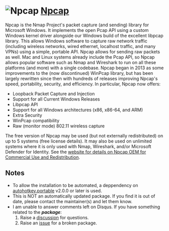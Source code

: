 # ![Npcap](https://cdn.jsdelivr.net/gh/pauby/chocopackages@b89170b/icons/npcap.png< "Npcap") [Npcap](https://chocolatey.org/packages/npcap)

Npcap is the Nmap Project's packet capture (and sending) library for Microsoft Windows. It implements the open Pcap API using a custom Windows kernel driver alongside our Windows build of the excellent libpcap library. This allows Windows software to capture raw network traffic (including wireless networks, wired ethernet, localhost traffic, and many VPNs) using a simple, portable API. Npcap allows for sending raw packets as well. Mac and Linux systems already include the Pcap API, so Npcap allows popular software such as Nmap and Wireshark to run on all these platforms (and more) with a single codebase. Npcap began in 2013 as some improvements to the (now discontinued) WinPcap library, but has been largely rewritten since then with hundreds of releases improving Npcap's speed, portability, security, and efficiency. In particular, Npcap now offers:

* Loopback Packet Capture and Injection
* Support for all Current Windows Releases
* Libpcap API
* Support for all Windows architectures (x86, x86-64, and ARM)
* Extra Security
* WinPcap compatibility
* Raw (monitor mode) 802.11 wireless capture

The free version of Npcap may be used (but not externally redistributed) on up to 5 systems (free license details). It may also be used on unlimited systems where it is only used with Nmap, Wireshark, and/or Microsoft Defender for Identity. See the [website for details on Npcap OEM for Commercial Use and Redistribution](https://npcap.com).

## Notes

* To allow the installation to be automated, a deppendency on [autohotkey.portable](https://community.chocolatey.org/packages/autohotkey.portable) v2.0.0 or later is used.
* This is NOT an automatically updated package. If you find it is out of date, please contact the maintainer(s) and let them know.
* I am unable to answer comments left on Disqus. If you have something related to the **_package_**:
  1. Raise a [discussion](https://github.com/pauby/chocopackages/discussions) for questions.
  2. Raise an [issue](https://github.com/pauby/chocopackages/issue) for a broken package.

